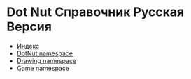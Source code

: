 # Dot Nut Справочник Русская Версия

- [Индекс](_index.md)
- [DotNut namespace](DotNut.md)
- [Drawing namespace](Drawing.md)
- [Game namespace](Game.md)


